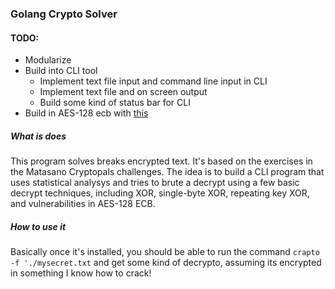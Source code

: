 ### Golang Crypto Solver

#### TODO:
- Modularize
- Build into CLI tool
  - Implement text file input and command line input in CLI
  - Implement text file and on screen output
  - Build some kind of status bar for CLI
- Build in AES-128 ecb with [this](https://github.com/golang/go/issues/5597)
##### What is does
This program solves breaks encrypted text. It's based on the exercises in the Matasano Cryptopals challenges. The idea is to build a CLI program that uses statistical analysys and tries to brute a decrypt using a few basic decrypt techniques, including XOR, single-byte XOR, repeating key XOR, and vulnerabilities in AES-128 ECB.

##### How to use it
Basically once it's installed, you should be able to run the command `crapto -f './mysecret.txt` and get some kind of decrypto, assuming its encrypted in something I know how to crack!
